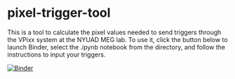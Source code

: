 # pixel-trigger-tool

This is a tool to calculate the pixel values needed to send triggers through the VPixx system at the NYUAD MEG lab. To use it, click the button below to launch Binder, select the .ipynb notebook from the directory, and follow the instructions to input your triggers. 

[![Binder](https://mybinder.org/badge_logo.svg)](https://mybinder.org/v2/gh/kyrawilson/pixel-trigger-tool/HEAD)
